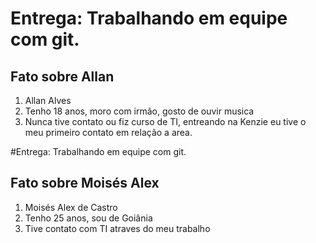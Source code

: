 # Entrega: Trabalhando em equipe com git.

## Fato sobre Allan

1. Allan Alves
2. Tenho 18 anos, moro com irmão, gosto de ouvir musica
3. Nunca tive contato ou fiz curso de TI, entreando na Kenzie eu tive o meu primeiro contato em relação a area.


#Entrega: Trabalhando em equipe com git.

## Fato sobre Moisés Alex

1. Moisés Alex de Castro
2. Tenho 25 anos, sou de Goiânia
3. Tive contato com TI atraves do meu trabalho
